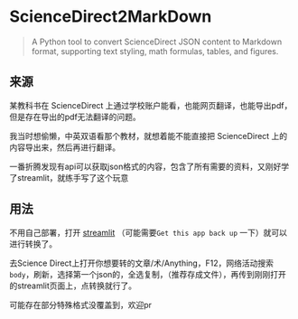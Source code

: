 # ScienceDirect2MarkDown

> A Python tool to convert ScienceDirect JSON content to Markdown format, supporting text styling, math formulas, tables, and figures.

## 来源

某教科书在 ScienceDirect 上通过学校账户能看，也能网页翻译，也能导出pdf，但是存在导出的pdf无法翻译的问题。

我当时想偷懒，中英双语看那个教材，就想着能不能直接把 ScienceDirect 上的内容导出来，然后再进行翻译。

一番折腾发现有api可以获取json格式的内容，包含了所有需要的资料，又刚好学了streamlit，就练手写了这个玩意

## 用法

不用自己部署，打开 [streamlit](https://sciencedirect2markdown.streamlit.app) （可能需要`Get this app back up` 一下）就可以进行转换了。

去Science Direct上打开你想要转的文章/术/Anything，F12，网络活动搜索 `body`，刷新，选择第一个json的，全选复制，（推荐存成文件），再传到刚刚打开的streamlit页面上，点转换就行了。

可能存在部分特殊格式没覆盖到，欢迎pr
